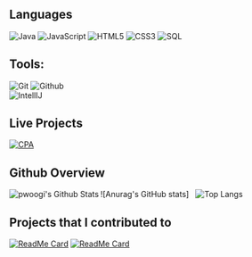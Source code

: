 
## Languages

![Java](https://img.shields.io/badge/-Java-000000?style=flat&logo=java)
![JavaScript](https://img.shields.io/badge/-JavaScript-000000?style=flat&logo=javascript)
![HTML5](https://img.shields.io/badge/-HTML5-000000?style=flat&logo=html5)
![CSS3](https://img.shields.io/badge/-CSS-000000?style=flat&logo=css3)
![SQL](https://img.shields.io/badge/-SQL-000000?style=flat&logo=mysql)

## Tools:

![Git](https://img.shields.io/badge/-Git-000000?style=flat&logo=git)
![Github](https://img.shields.io/badge/-Github-000000?style=flat&logo=github) <br />
![IntellIJ](https://img.shields.io/badge/-IntellIJ%20IDEA-000000?style=flat&logo=intellij%20idea)

## Live Projects

[![CPA](https://img.shields.io/badge/-CodeforceProfileAnalyzer-444444?style=flat&logo=codeforces)](https://github.com/pwoogi/hanghae_8D_BE)

## Github Overview

![Anurag's GitHub stats]<img align="left" alt="pwoogi's Github Stats" src="https://github-readme-stats.vercel.app/api?username=pwoogi&theme=chartreuse-dark&show_icons=true" />    &nbsp;
![Top Langs](https://github-readme-stats.vercel.app/api/top-langs/?username=pwoogi)

## Projects that I contributed to

[![ReadMe Card](https://github-readme-stats.vercel.app/api/pin/?username=pwoogi&repo=hanghae_8D_BE&show_owner=true)](https://github.com/pwoogi/hanghae_8D_BE)
[![ReadMe Card](https://github-readme-stats.vercel.app/api/pin/?username=pwoogi&repo=backend-instaclone-project&show_owner=true)](https://github.com/pwoogi/backend-instaclone-project) <br />
